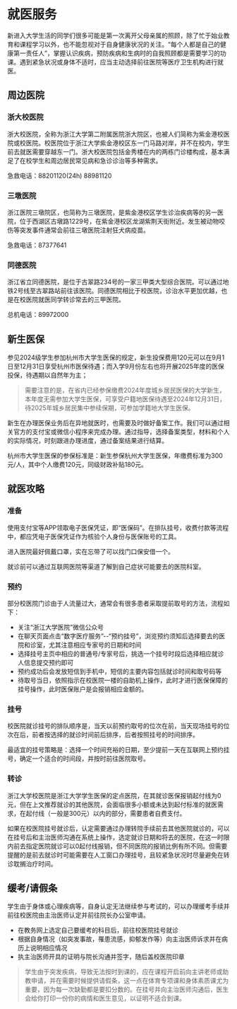 # 就医服务

新进入大学生活的同学们很多可能是第一次离开父母亲属的照顾，除了忙于始业教育和课程学习以外，也不能忽视对于自身健康状况的关注。“每个人都是自己的健康第一责任人”，掌握认识疾病，预防疾病和生病时的自我照顾都是需要学习的功课。遇到紧急状况或身体不适时，应当主动选择前往医院等医疗卫生机构进行就医。

## 周边医院

### 浙大校医院

浙大校医院，全称为浙江大学第二附属医院浙大院区，也被人们简称为紫金港校医院或校医院。校医院位于浙江大学紫金港校区东一门马路对岸，并不在校内，学生前去就医需要穿越东一门。浙大校医院包括金秀楼在内的两栋门诊楼构成，基本满足了在校学生和周边居民常见病和急诊诊治等多种需求。

急救电话：88201120(24h)  88981120

### 三墩医院

浙江医院三墩院区，也简称为三墩医院，是紫金港校区学生诊治疾病等的另一医院，位于西湖区古墩路1229号，在紫金港校区龙湖紫荆天街附近。发生被动物咬伤等突发事件通常会前往三墩医院注射狂犬病疫苗。

急救电话：87377641

### 同德医院

浙江省立同德医院，是位于古翠路234号的一家三甲类大型综合医院。可以通过地铁2号线至古翠路站前往该医院。同德医院相比于校医院，诊治水平更加优越，也是在校医院就医同学转诊常去的三甲医院。

总机电话：89972000

## 新生医保

参见2024级学生参加杭州市大学生医保的规定，新生投保费用120元可以在9月1日至12月31日享受杭州市医保待遇；而入学9月份左右也将开展2025年度的医保投保，待遇期以自然年为主；
> 需要注意的是，在省内已经参保缴费2024年度城乡居民医保的大学新生，本年度无需参加大学生医保，可享受户籍地医保待遇至2024年12月31日，待2025年城乡居民集中参续保期，可参加学籍地大学生医保。

新生在办理医保业务后在异地就医时，也需要及时做好备案工作。我们可以通过相关官方的支付宝或微信小程序来完成办理。通过指导，选择备案类型，材料和个人的实际情况，时刻跟进办理进度，通过备案结果进行结算。

杭州市大学生医保的参保标准是：新生参保杭州大学生医保，年缴费标准为300元/人，其中个人缴费120元，同级财政补贴180元。

## 就医攻略

### 准备

使用支付宝等APP领取电子医保凭证，即“医保码”。在排队挂号，收费付款等流程中，都应凭电子医保凭证作为核验个人身份与医保账号的工具。

进入医院最好佩戴口罩，实在忘带了可以找门口保安借一个。

就诊前可以通过互联网医院等渠道了解到自己症状可能要去的医院科室。

### 预约  

部分校医院门诊由于人流量过大，通常会有很多患者采取提前取号的方法，流程如下：

- 关注“浙江大学医院”微信公众号
- 在聊天页面点击“数字医疗服务”--“预约挂号”，浏览预约须知后选择要去的医院和诊室，尤其注意相应专家号的日期和时间
- 选择挂号主页中相应的普通号/专家号后，挑选一个挂号时段后选择相应就诊人信息提交预约即可
- 预约成功后会发放短信到手机中，短信的主要内容包括就诊时间和取号码等
- 待取号当日，依照指示在校医院一楼的自助机上操作，此时才进行医保保障的挂号操作，此时医保账户是会报销相应金额的。

### 挂号

校医院就诊挂号的排队顺序是，当天以前预约取号的位次在前，当天现场挂号的位次在后，前者按选择的就诊时间前后排序，后者按照挂号的时间排序。

最适宜的挂号策略是：选择一个时间充裕的日期，至少提前一天在互联网上预约挂号，确定一个适合的时间段，并按时前往医院取号。

### 转诊

浙江大学校医院是浙江大学学生医保的定点医院，在其就诊医保报销起付线为0元，但在上文推荐就诊的其他医院，会面临很多小额或未达到起付标准的就医需求，在起付线（一般是300元）以内的部分，需要患者自费支付。

如果在校医院挂号就诊后，认定需要通过办理转院手续前去其他医院就诊的，可以在挂号后和主治医师沟通在系统上操作，选定就诊日期和将去的医院，在这一时限内前去指定医院就诊可以0起付线报销，但不同医院的报销比例有所不同。但需要提醒的是前去就诊时可能需要在人工窗口办理挂号，且较紧急状况时尽量避免在转诊耽搁治疗时间。

## 缓考/请假条

学生由于身体或心理疾病等，自身认定无法继续参与考试的，可以办理缓考手续并前往校医院由主治医师认定并前往院长办公室申请。

- 在教务网上选定自己要缓考的科目后，前往校医院挂号就诊
- 根据自身情况（如突发事故，罹患流感，抑郁发作等）向主治医师诉求并在病历上说明相应情况
- 执主治医师开具的证明与院长沟通并签字，随后盖校医院印章

> 学生由于突发疾病，导致无法按时到课的，应在课程开启前向主讲老师或助教申请，并在需要时候提供请假条，这一点在体育专项课和身体素质课尤为重要，因为每一次缺勤都是要扣分数的。在挂号并向主治医师沟通后，医生会给你打印一份你的病情和医生意见，以证明不适合到课。

